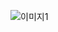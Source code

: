 ![이미지1](https://github.com/miin9999/Arirang_news_api/assets/123493062/53f898e2-ab38-4b1f-ae58-96ee53ab049b)
